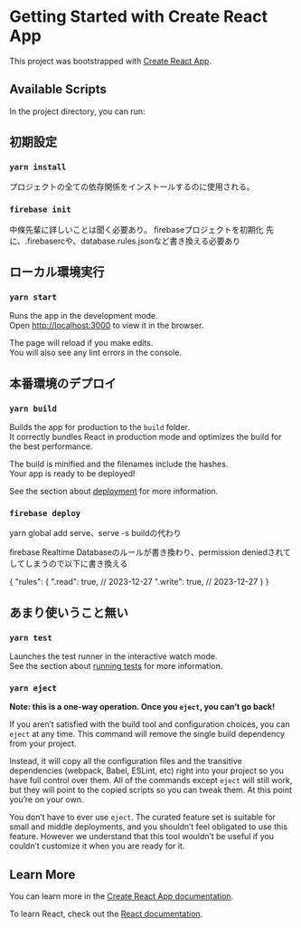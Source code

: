 # Getting Started with Create React App

This project was bootstrapped with [Create React App](https://github.com/facebook/create-react-app).

## Available Scripts

In the project directory, you can run:

## 初期設定

### `yarn install`
プロジェクトの全ての依存関係をインストールするのに使用される。

### `firebase init`
中條先輩に詳しいことは聞く必要あり。
firebaseプロジェクトを初期化
先に、.firebasercや、database.rules.jsonなど書き換える必要あり


## ローカル環境実行

### `yarn start`

Runs the app in the development mode.\
Open [http://localhost:3000](http://localhost:3000) to view it in the browser.

The page will reload if you make edits.\
You will also see any lint errors in the console.


## 本番環境のデプロイ

### `yarn build`

Builds the app for production to the `build` folder.\
It correctly bundles React in production mode and optimizes the build for the best performance.

The build is minified and the filenames include the hashes.\
Your app is ready to be deployed!

See the section about [deployment](https://facebook.github.io/create-react-app/docs/deployment) for more information.

### `firebase deploy`
yarn global add serve、serve -s buildの代わり

firebase Realtime Databaseのルールが書き換わり、permission deniedされてしてしまうので以下に書き換える

{
  "rules": {
    ".read": true,  // 2023-12-27
    ".write": true,  // 2023-12-27
  }
}


## あまり使いうこと無い

### `yarn test`

Launches the test runner in the interactive watch mode.\
See the section about [running tests](https://facebook.github.io/create-react-app/docs/running-tests) for more information.

### `yarn eject`

**Note: this is a one-way operation. Once you `eject`, you can’t go back!**

If you aren’t satisfied with the build tool and configuration choices, you can `eject` at any time. This command will remove the single build dependency from your project.

Instead, it will copy all the configuration files and the transitive dependencies (webpack, Babel, ESLint, etc) right into your project so you have full control over them. All of the commands except `eject` will still work, but they will point to the copied scripts so you can tweak them. At this point you’re on your own.

You don’t have to ever use `eject`. The curated feature set is suitable for small and middle deployments, and you shouldn’t feel obligated to use this feature. However we understand that this tool wouldn’t be useful if you couldn’t customize it when you are ready for it.

## Learn More

You can learn more in the [Create React App documentation](https://facebook.github.io/create-react-app/docs/getting-started).

To learn React, check out the [React documentation](https://reactjs.org/).
